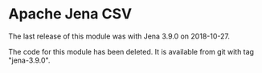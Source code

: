 Apache Jena CSV
===============

The last release of this module was with Jena 3.9.0 on 2018-10-27.

The code for this module has been deleted. 
It is available from git with tag "jena-3.9.0".
